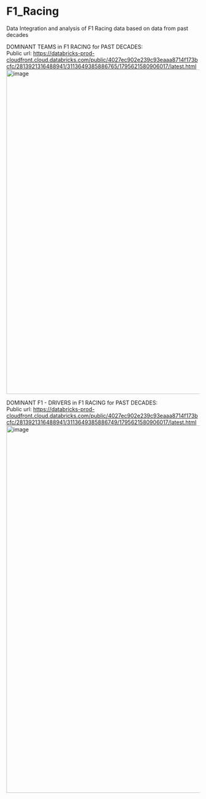 # F1_Racing
Data Integration and analysis of F1 Racing data based on data from past decades


DOMINANT TEAMS in F1 RACING for PAST DECADES:  
Public url: https://databricks-prod-cloudfront.cloud.databricks.com/public/4027ec902e239c93eaaa8714f173bcfc/2813921316488941/3113649385886765/1795621580906017/latest.html  
<img width="1296" height="846" alt="image" src="https://github.com/user-attachments/assets/2372bee3-d5db-4ff6-a99d-24f3f01b799c" />



DOMINANT F1 - DRIVERS in F1 RACING for PAST DECADES:  
Public url: https://databricks-prod-cloudfront.cloud.databricks.com/public/4027ec902e239c93eaaa8714f173bcfc/2813921316488941/3113649385886749/1795621580906017/latest.html  
<img width="1311" height="958" alt="image" src="https://github.com/user-attachments/assets/d63b8710-ccd0-4e67-9d3a-15e9d903474e" />
